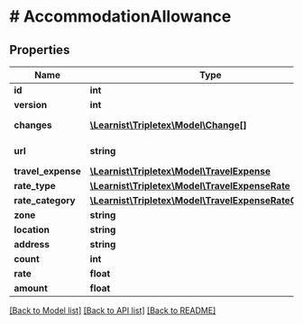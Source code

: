 # # AccommodationAllowance

## Properties

Name | Type | Description | Notes
------------ | ------------- | ------------- | -------------
**id** | **int** |  | [optional]
**version** | **int** |  | [optional]
**changes** | [**\Learnist\Tripletex\Model\Change[]**](Change.md) |  | [optional] [readonly]
**url** | **string** |  | [optional] [readonly]
**travel_expense** | [**\Learnist\Tripletex\Model\TravelExpense**](TravelExpense.md) |  | [optional]
**rate_type** | [**\Learnist\Tripletex\Model\TravelExpenseRate**](TravelExpenseRate.md) |  | [optional]
**rate_category** | [**\Learnist\Tripletex\Model\TravelExpenseRateCategory**](TravelExpenseRateCategory.md) |  | [optional]
**zone** | **string** |  | [optional]
**location** | **string** |  |
**address** | **string** |  | [optional]
**count** | **int** |  | [optional]
**rate** | **float** |  | [optional]
**amount** | **float** |  | [optional]

[[Back to Model list]](../../README.md#models) [[Back to API list]](../../README.md#endpoints) [[Back to README]](../../README.md)
